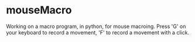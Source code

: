 # mouseMacro
Working on a macro program, in python, for mouse macroing. Press 'G' on your keyboard to record a movement, 'F' to record a movement with a click.
